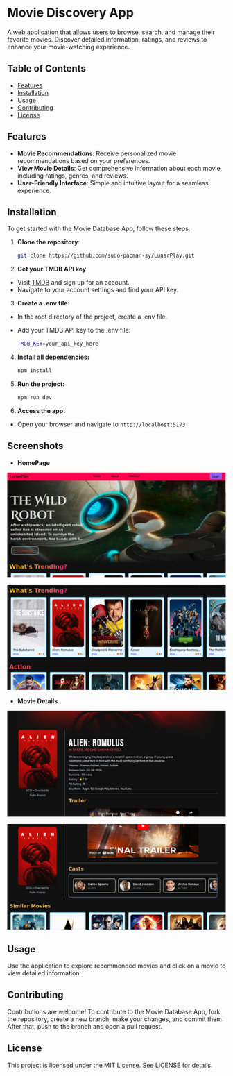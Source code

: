 # Movie Discovery App

A web application that allows users to browse, search, and manage their favorite movies. Discover detailed information, ratings, and reviews to enhance your movie-watching experience.

## Table of Contents

- [Features](#features)
- [Installation](#installation)
- [Usage](#usage)
- [Contributing](#contributing)
- [License](#license)

## Features

- **Movie Recommendations**: Receive personalized movie recommendations based on your preferences.
- **View Movie Details**: Get comprehensive information about each movie, including ratings, genres, and reviews.
- **User-Friendly Interface**: Simple and intuitive layout for a seamless experience.

## Installation

To get started with the Movie Database App, follow these steps:

1. **Clone the repository**:
   ```bash
   git clone https://github.com/sudo-pacman-sy/LunarPlay.git
   ```
2. **Get your TMDB API key**

- Visit [TMDB](https://developer.themoviedb.org/docs/getting-started) and sign up for an account.
- Navigate to your account settings and find your API key.

3. **Create a .env file:**

- In the root directory of the project, create a .env file.
- Add your TMDB API key to the .env file:

  ```bash
  TMDB_KEY=your_api_key_here
  ```

4. **Install all dependencies:**

   ```bash
   npm install
   ```

5. **Run the project:**

   ```bash
   npm run dev
   ```

6. **Access the app:**

- Open your browser and navigate to `http://localhost:5173`

## Screenshots

- **HomePage**

![Homepage](images/homepage1.png)

![Homepage](images/homepage2.png)

- **Movie Details**

![Movie Details](images/details1.png)

![Movie Details](images/details2.png)

## Usage

Use the application to explore recommended movies and click on a movie to view detailed information.

## Contributing

Contributions are welcome! To contribute to the Movie Database App, fork the repository, create a new branch, make your changes, and commit them. After that, push to the branch and open a pull request.

## License

This project is licensed under the MIT License. See [LICENSE](LICENSE) for details.
